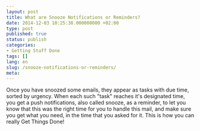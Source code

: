 ```yaml
---
layout: post
title: What are Snooze Notifications or Reminders?
date: 2014-12-03 10:25:38.000000000 +02:00
type: post
published: true
status: publish
categories:
- Getting Stuff Done
tags: []
lang: en
slug: /snooze-notifications-or-reminders/
meta:
---
```


Once you have snoozed some emails, they appear as tasks with due time, sorted by urgency. When each such "task" reaches it's designated time, you get a push notifications, also called snooze, as a reminder, to let you know that this was the right time for you to handle this mail, and make sure you get what you need, in the time that you asked for it. This is how you can really Get Things Done!